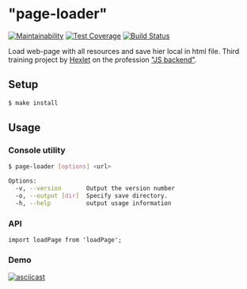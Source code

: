 # "page-loader"

[![Maintainability](https://api.codeclimate.com/v1/badges/78bcb5e1308888cb666e/maintainability)](https://codeclimate.com/github/sergpvv/backend-project-lvl3/maintainability)
[![Test Coverage](https://api.codeclimate.com/v1/badges/78bcb5e1308888cb666e/test_coverage)](https://codeclimate.com/github/sergpvv/backend-project-lvl3/test_coverage)
[![Build Status](https://travis-ci.org/sergpvv/backend-project-lvl3.svg?branch=master)](https://travis-ci.org/sergpvv/backend-project-lvl3)

Load web-page with all resources and save hier local in html file.
Third training project by [Hexlet](https://hexlet.io/#features) on the profession ["JS backend"](https://hexlet.io/professions/backend).

## Setup

```sh
$ make install
```

## Usage
### Console utility
```sh
$ page-loader [options] <url>

Options:
  -v, --version       Output the version number
  -o, --output [dir]  Specify save directory.
  -h, --help          output usage information

```
### API
```
import loadPage from 'loadPage';
```

### Demo
[![asciicast](https://asciinema.org/a/pW0hGDN3Pecv1w0oLEUCegLqJ.svg)](https://asciinema.org/a/pW0hGDN3Pecv1w0oLEUCegLqJ)
